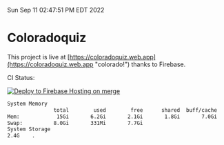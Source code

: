 Sun Sep 11 02:47:51 PM EDT 2022

# Coloradoquiz


This project is live at [https://coloradoquiz.web.app](https://coloradoquiz.web.app "colorado!") thanks to Firebase.

CI Status: 

[![Deploy to Firebase Hosting on merge](https://github.com/teamkushal/coloradoquiz/actions/workflows/firebase-hosting-merge.yml/badge.svg)](https://github.com/teamkushal/coloradoquiz/actions/workflows/firebase-hosting-merge.yml)

```bash
System Memory
               total        used        free      shared  buff/cache   available
Mem:            15Gi       6.2Gi       2.1Gi       1.8Gi       7.0Gi       7.0Gi
Swap:          8.0Gi       331Mi       7.7Gi
System Storage
2.4G	.
```
```bash
